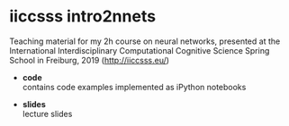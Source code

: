 # iiccsss intro2nnets
Teaching material for my 2h course on neural networks, presented at the International Interdisciplinary Computational Cognitive Science Spring School in Freiburg, 2019 (http://iiccsss.eu/)  

* **code**  
contains code examples implemented as iPython notebooks

* **slides**   
lecture slides

